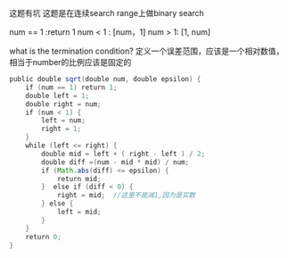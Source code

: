 这题有坑
这题是在连续search range上做binary search


num == 1 :return 1
num < 1 : [num，1]
num > 1:  [1, num]


what is the termination condition?
定义一个误差范围，应该是一个相对数值，相当于number的比例应该是固定的


```java
public‌ ‌double‌ ‌sqrt(double‌ ‌num,‌ ‌double‌ ‌epsilon)‌ ‌{‌ ‌
    if‌ ‌(num‌ ‌==‌ ‌1)‌ ‌return‌ ‌1;‌ ‌
    double‌ ‌left‌ ‌=‌ ‌1;‌ ‌
    double‌ ‌right‌ ‌=‌ ‌num;‌ ‌
    if‌ ‌(num‌ ‌<‌ ‌1)‌ ‌{‌ ‌
        left‌ ‌=‌ ‌num;‌ ‌
        right‌ ‌=‌ ‌1;‌ ‌
    }‌ ‌
    while‌ ‌(left‌ ‌<=‌ ‌right)‌ ‌{‌ ‌ ‌
        double‌ ‌mid‌ ‌=‌ ‌left‌ ‌+‌ ‌(‌ ‌right‌ ‌-‌ ‌left‌ ‌)‌ ‌/‌ ‌2;‌ ‌
        double‌ ‌diff‌ ‌=(num‌ ‌-‌ ‌mid‌ ‌*‌ ‌mid)‌ ‌/‌ ‌num;‌ ‌
        if‌ ‌(Math.abs(diff)‌ ‌<=‌ ‌epsilon)‌ ‌{‌ ‌
            return‌ ‌mid;‌ ‌
        }‌  ‌else‌ ‌if‌ ‌(diff‌ ‌<‌ ‌0)‌ ‌{‌ ‌
            right‌ ‌=‌ ‌‌mid‌;‌  //这里不能减1,因为是实数
        }‌ ‌else‌ ‌{‌ ‌
            left‌ ‌=‌ ‌‌mid‌;‌ ‌
        }‌ ‌
    }‌ ‌
    return‌ ‌0;‌ ‌
}‌ 

```



